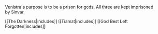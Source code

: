 Venistra's purpose is to be a prison for gods. All three are kept imprisoned by Sinvar.


[[The Darkness|includes]] [[Tiamat|includes]] [[God Best Left Forgotten|includes]]